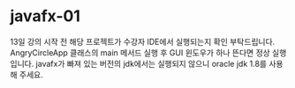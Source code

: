 # javafx-01


13일 강의 시작 전 해당 프로젝트가 수강자 IDE에서 실행되는지 확인 부탁드립니다.
AngryCircleApp 클래스의 main 메서드 실행 후 GUI 윈도우가 하나 뜬다면 정상 실행입니다.
javafx가 빠져 있는 버전의 jdk에서는 실행되지 않으니 oracle jdk 1.8를 사용해 주세요.
